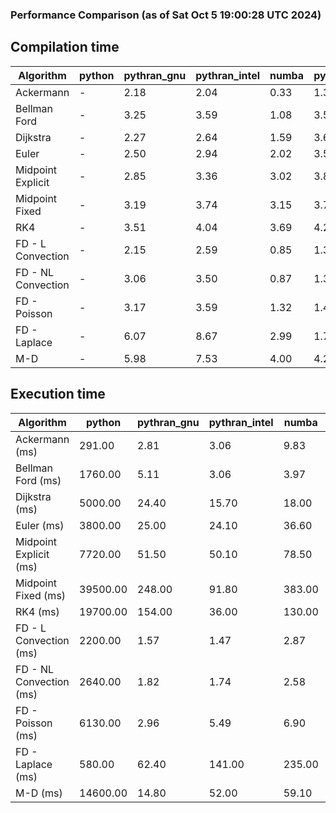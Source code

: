 ### Performance Comparison (as of Sat Oct  5 19:00:28 UTC 2024)
## Compilation time
Algorithm                 | python                    | pythran_gnu               | pythran_intel             | numba                     | pyccel_fortran_gnu        | pyccel_c_gnu              | pyccel_fortran_intel      | pyccel_c_intel           
------------------------- | ------------------------- | ------------------------- | ------------------------- | ------------------------- | ------------------------- | ------------------------- | ------------------------- | -------------------------
Ackermann                 | -                         | 2.18                      | 2.04                      | 0.33                      | 1.30                      | 1.27                      | 1.36                      | 1.36                     
Bellman Ford              | -                         | 3.25                      | 3.59                      | 1.08                      | 3.56                      | 3.82                      | 3.64                      | 4.38                     
Dijkstra                  | -                         | 2.27                      | 2.64                      | 1.59                      | 3.65                      | 3.82                      | 3.78                      | 4.38                     
Euler                     | -                         | 2.50                      | 2.94                      | 2.02                      | 3.52                      | 3.82                      | 3.67                      | 4.35                     
Midpoint Explicit         | -                         | 2.85                      | 3.36                      | 3.02                      | 3.80                      | 4.08                      | 3.90                      | 4.54                     
Midpoint Fixed            | -                         | 3.19                      | 3.74                      | 3.15                      | 3.79                      | 4.14                      | 3.95                      | 4.65                     
RK4                       | -                         | 3.51                      | 4.04                      | 3.69                      | 4.25                      | 4.49                      | 4.27                      | 5.01                     
FD - L Convection         | -                         | 2.15                      | 2.59                      | 0.85                      | 1.35                      | 3.81                      | 1.52                      | 4.31                     
FD - NL Convection        | -                         | 3.06                      | 3.50                      | 0.87                      | 1.38                      | 3.80                      | 1.53                      | 4.29                     
FD - Poisson              | -                         | 3.17                      | 3.59                      | 1.32                      | 1.49                      | 3.86                      | 2.67                      | 4.40                     
FD - Laplace              | -                         | 6.07                      | 8.67                      | 2.99                      | 1.78                      | 4.19                      | 2.02                      | 4.76                     
M-D                       | -                         | 5.98                      | 7.53                      | 4.00                      | 4.25                      | 4.40                      | 4.42                      | 5.24                     

## Execution time
Algorithm                 | python                    | pythran_gnu               | pythran_intel             | numba                     | pyccel_fortran_gnu        | pyccel_c_gnu              | pyccel_fortran_intel      | pyccel_c_intel           
------------------------- | ------------------------- | ------------------------- | ------------------------- | ------------------------- | ------------------------- | ------------------------- | ------------------------- | -------------------------
Ackermann (ms)            | 291.00                    | 2.81                      | 3.06                      | 9.83                      | 1.56                      | 1.51                      | 11.30                     | 4.78                     
Bellman Ford (ms)         | 1760.00                   | 5.11                      | 3.06                      | 3.97                      | 2.80                      | 5.92                      | -                         | 18.00                    
Dijkstra (ms)             | 5000.00                   | 24.40                     | 15.70                     | 18.00                     | 17.50                     | 28.60                     | -                         | 20.90                    
Euler (ms)                | 3800.00                   | 25.00                     | 24.10                     | 36.60                     | 14.40                     | 145.00                    | 14.20                     | 128.00                   
Midpoint Explicit (ms)    | 7720.00                   | 51.50                     | 50.10                     | 78.50                     | 22.10                     | 284.00                    | 16.50                     | 245.00                   
Midpoint Fixed (ms)       | 39500.00                  | 248.00                    | 91.80                     | 383.00                    | 73.00                     | 1420.00                   | 63.10                     | 1260.00                  
RK4 (ms)                  | 19700.00                  | 154.00                    | 36.00                     | 130.00                    | 33.40                     | 480.00                    | 36.30                     | 399.00                   
FD - L Convection (ms)    | 2200.00                   | 1.57                      | 1.47                      | 2.87                      | 1.58                      | 1.61                      | -                         | 4.37                     
FD - NL Convection (ms)   | 2640.00                   | 1.82                      | 1.74                      | 2.58                      | 1.98                      | 1.94                      | -                         | 3.89                     
FD - Poisson (ms)         | 6130.00                   | 2.96                      | 5.49                      | 6.90                      | 2.69                      | 3.65                      | -                         | 5.65                     
FD - Laplace (ms)         | 580.00                    | 62.40                     | 141.00                    | 235.00                    | 56.80                     | 298.00                    | -                         | 317.00                   
M-D (ms)                  | 14600.00                  | 14.80                     | 52.00                     | 59.10                     | 52.30                     | 58.30                     | 79.40                     | 60.40                    
